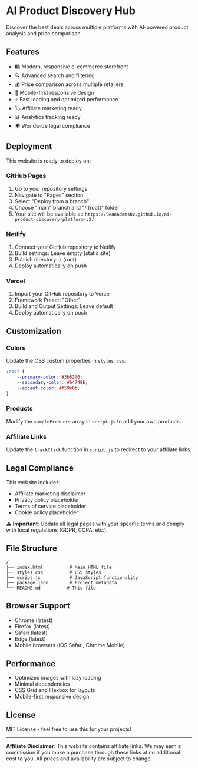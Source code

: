 # AI Product Discovery Hub

Discover the best deals across multiple platforms with AI-powered product analysis and price comparison

## Features

- 🛍️ Modern, responsive e-commerce storefront
- 🔍 Advanced search and filtering
- 💰 Price comparison across multiple retailers
- 📱 Mobile-first responsive design
- ⚡ Fast loading and optimized performance
- 🏷️ Affiliate marketing ready
- 📊 Analytics tracking ready
- 🌍 Worldwide legal compliance

## Deployment

This website is ready to deploy on:

### GitHub Pages
1. Go to your repository settings
2. Navigate to "Pages" section
3. Select "Deploy from a branch"
4. Choose "main" branch and "/ (root)" folder
5. Your site will be available at: `https://SeanAdams82.github.io/ai-product-discovery-platform-v2/`

### Netlify
1. Connect your GitHub repository to Netlify
2. Build settings: Leave empty (static site)
3. Publish directory: `/` (root)
4. Deploy automatically on push

### Vercel
1. Import your GitHub repository to Vercel
2. Framework Preset: "Other"
3. Build and Output Settings: Leave default
4. Deploy automatically on push

## Customization

### Colors
Update the CSS custom properties in `styles.css`:
```css
:root {
    --primary-color: #3b82f6;
    --secondary-color: #64748b;
    --accent-color: #f59e0b;
}
```

### Products
Modify the `sampleProducts` array in `script.js` to add your own products.

### Affiliate Links
Update the `trackClick` function in `script.js` to redirect to your affiliate links.

## Legal Compliance

This website includes:
- Affiliate marketing disclaimer
- Privacy policy placeholder
- Terms of service placeholder
- Cookie policy placeholder

⚠️ **Important**: Update all legal pages with your specific terms and comply with local regulations (GDPR, CCPA, etc.).

## File Structure

```
/
├── index.html          # Main HTML file
├── styles.css          # CSS styles
├── script.js           # JavaScript functionality
├── package.json        # Project metadata
└── README.md          # This file
```

## Browser Support

- Chrome (latest)
- Firefox (latest)
- Safari (latest)
- Edge (latest)
- Mobile browsers (iOS Safari, Chrome Mobile)

## Performance

- Optimized images with lazy loading
- Minimal dependencies
- CSS Grid and Flexbox for layouts
- Mobile-first responsive design

## License

MIT License - feel free to use this for your projects!

---

**Affiliate Disclaimer**: This website contains affiliate links. We may earn a commission if you make a purchase through these links at no additional cost to you. All prices and availability are subject to change.